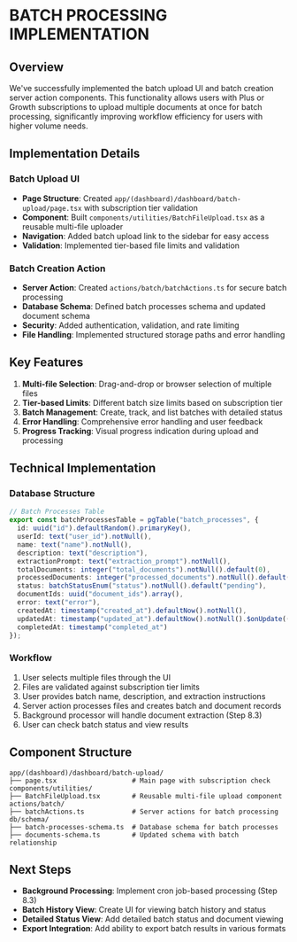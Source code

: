 # BATCH PROCESSING IMPLEMENTATION

## Overview
We've successfully implemented the batch upload UI and batch creation server action components. This functionality allows users with Plus or Growth subscriptions to upload multiple documents at once for batch processing, significantly improving workflow efficiency for users with higher volume needs.

## Implementation Details

### Batch Upload UI
- **Page Structure**: Created `app/(dashboard)/dashboard/batch-upload/page.tsx` with subscription tier validation
- **Component**: Built `components/utilities/BatchFileUpload.tsx` as a reusable multi-file uploader
- **Navigation**: Added batch upload link to the sidebar for easy access
- **Validation**: Implemented tier-based file limits and validation

### Batch Creation Action
- **Server Action**: Created `actions/batch/batchActions.ts` for secure batch processing
- **Database Schema**: Defined batch processes schema and updated document schema
- **Security**: Added authentication, validation, and rate limiting
- **File Handling**: Implemented structured storage paths and error handling

## Key Features
1. **Multi-file Selection**: Drag-and-drop or browser selection of multiple files
2. **Tier-based Limits**: Different batch size limits based on subscription tier
3. **Batch Management**: Create, track, and list batches with detailed status
4. **Error Handling**: Comprehensive error handling and user feedback
5. **Progress Tracking**: Visual progress indication during upload and processing

## Technical Implementation

### Database Structure
```typescript
// Batch Processes Table
export const batchProcessesTable = pgTable("batch_processes", {
  id: uuid("id").defaultRandom().primaryKey(),
  userId: text("user_id").notNull(),
  name: text("name").notNull(),
  description: text("description"),
  extractionPrompt: text("extraction_prompt").notNull(),
  totalDocuments: integer("total_documents").notNull().default(0),
  processedDocuments: integer("processed_documents").notNull().default(0),
  status: batchStatusEnum("status").notNull().default("pending"),
  documentIds: uuid("document_ids").array(),
  error: text("error"),
  createdAt: timestamp("created_at").defaultNow().notNull(),
  updatedAt: timestamp("updated_at").defaultNow().notNull().$onUpdate(() => new Date()),
  completedAt: timestamp("completed_at")
});
```

### Workflow
1. User selects multiple files through the UI
2. Files are validated against subscription tier limits
3. User provides batch name, description, and extraction instructions
4. Server action processes files and creates batch and document records
5. Background processor will handle document extraction (Step 8.3)
6. User can check batch status and view results

## Component Structure
```
app/(dashboard)/dashboard/batch-upload/
├── page.tsx                   # Main page with subscription check
components/utilities/
├── BatchFileUpload.tsx        # Reusable multi-file upload component
actions/batch/
├── batchActions.ts            # Server actions for batch processing
db/schema/
├── batch-processes-schema.ts  # Database schema for batch processes
├── documents-schema.ts        # Updated schema with batch relationship
```

## Next Steps
- **Background Processing**: Implement cron job-based processing (Step 8.3)
- **Batch History View**: Create UI for viewing batch history and status
- **Detailed Status View**: Add detailed batch status and document viewing
- **Export Integration**: Add ability to export batch results in various formats
